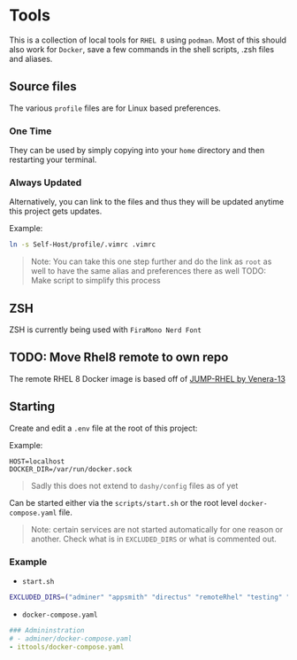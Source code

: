 # Tools

This is a collection of local tools for `RHEL 8` using `podman`. Most of this should also work for `Docker`, save a few commands in the shell scripts, .zsh files and aliases.

## Source files

The various `profile` files are for Linux based preferences.

### One Time

They can be used by simply copying into your `home` directory and then restarting your terminal.

### Always Updated

Alternatively, you can link to the files and thus they will be updated anytime this project gets updates.

Example:

```bash
ln -s Self-Host/profile/.vimrc .vimrc
```

> Note: You can take this one step further and do the link as `root` as well to have the same alias and preferences there as well
> TODO: Make script to simplify this process

## ZSH

ZSH is currently being used with `FiraMono Nerd Font`

## TODO: Move Rhel8 remote to own repo

The remote RHEL 8 Docker image is based off of [JUMP-RHEL by Venera-13](https://github.com/venera-13/jump-rhel)

## Starting

Create and edit a `.env` file at the root of this project:

Example:

```shell
HOST=localhost
DOCKER_DIR=/var/run/docker.sock
```

> Sadly this does not extend to `dashy/config` files as of yet

Can be started either via the `scripts/start.sh` or the root level `docker-compose.yaml` file.

> Note: certain services are not started automatically for one reason or another. Check what is in `EXCLUDED_DIRS` or what is commented out.

### Example

- `start.sh`

```bash
EXCLUDED_DIRS=("adminer" "appsmith" "directus" "remoteRhel" "testing" "wordle")
```

- `docker-compose.yaml`

```yaml
### Admininstration
# - adminer/docker-compose.yaml
- ittools/docker-compose.yaml
```
